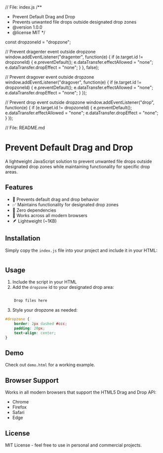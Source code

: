 // File: index.js
/**
 * Prevent Default Drag and Drop
 * Prevents unwanted file drops outside designated drop zones
 * @version 1.0.0
 * @license MIT
 */

const dropzoneId = "dropzone";

// Prevent dragenter event outside dropzone
window.addEventListener("dragenter", function(e) {
    if (e.target.id != dropzoneId) {
        e.preventDefault();
        e.dataTransfer.effectAllowed = "none";
        e.dataTransfer.dropEffect = "none";
    }
}, false);

// Prevent dragover event outside dropzone
window.addEventListener("dragover", function(e) {
    if (e.target.id != dropzoneId) {
        e.preventDefault();
        e.dataTransfer.effectAllowed = "none";
        e.dataTransfer.dropEffect = "none";
    }
});

// Prevent drop event outside dropzone
window.addEventListener("drop", function(e) {
    if (e.target.id != dropzoneId) {
        e.preventDefault();
        e.dataTransfer.effectAllowed = "none";
        e.dataTransfer.dropEffect = "none";
    }
});

// File: README.md
# Prevent Default Drag and Drop

A lightweight JavaScript solution to prevent unwanted file drops outside designated drop zones while maintaining functionality for specific drop areas.

## Features

- 🚫 Prevents default drag and drop behavior
- ✅ Maintains functionality for designated drop zones
- 🎯 Zero dependencies
- 📱 Works across all modern browsers
- 🪶 Lightweight (~1KB)

## Installation

Simply copy the `index.js` file into your project and include it in your HTML:

```html

```

## Usage

1. Include the script in your HTML
2. Add the `dropzone` id to your designated drop area:

```html

    Drop files here

```

3. Style your dropzone as needed:

```css
#dropzone {
    border: 2px dashed #ccc;
    padding: 20px;
    text-align: center;
}
```

## Demo

Check out `demo.html` for a working example.

## Browser Support

Works in all modern browsers that support the HTML5 Drag and Drop API:
- Chrome
- Firefox
- Safari
- Edge

## License

MIT License - feel free to use in personal and commercial projects.
